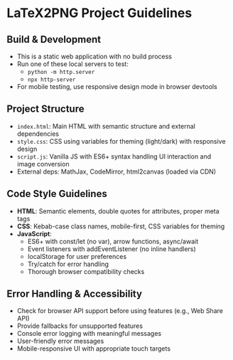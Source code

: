 # LaTeX2PNG Project Guidelines

## Build & Development
- This is a static web application with no build process
- Run one of these local servers to test:
  - `python -m http.server`
  - `npx http-server`
- For mobile testing, use responsive design mode in browser devtools

## Project Structure
- `index.html`: Main HTML with semantic structure and external dependencies
- `style.css`: CSS using variables for theming (light/dark) with responsive design
- `script.js`: Vanilla JS with ES6+ syntax handling UI interaction and image conversion
- External deps: MathJax, CodeMirror, html2canvas (loaded via CDN)

## Code Style Guidelines
- **HTML**: Semantic elements, double quotes for attributes, proper meta tags
- **CSS**: Kebab-case class names, mobile-first, CSS variables for theming
- **JavaScript**: 
  - ES6+ with const/let (no var), arrow functions, async/await
  - Event listeners with addEventListener (no inline handlers)
  - localStorage for user preferences
  - Try/catch for error handling
  - Thorough browser compatibility checks

## Error Handling & Accessibility
- Check for browser API support before using features (e.g., Web Share API)
- Provide fallbacks for unsupported features
- Console error logging with meaningful messages
- User-friendly error messages
- Mobile-responsive UI with appropriate touch targets